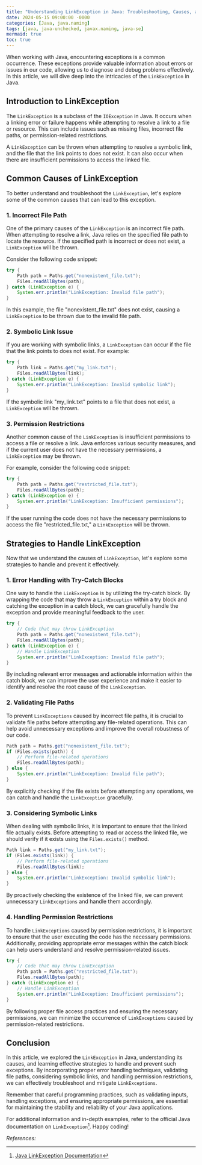 ```yaml
---
title: "Understanding LinkException in Java: Troubleshooting, Causes, and Solutions"
date: 2024-05-15 09:00:00 -0000
categories: [Java, java.naming]
tags: [java, java-unchecked, javax.naming, java-se]
mermaid: true
toc: true
---
```


When working with Java, encountering exceptions is a common occurrence. These exceptions provide valuable information about errors or issues in our code, allowing us to diagnose and debug problems effectively. In this article, we will dive deep into the intricacies of the `LinkException` in Java.

## Introduction to LinkException

The `LinkException` is a subclass of the `IOException` in Java. It occurs when a linking error or failure happens while attempting to resolve a link to a file or resource. This can include issues such as missing files, incorrect file paths, or permission-related restrictions.

A `LinkException` can be thrown when attempting to resolve a symbolic link, and the file that the link points to does not exist. It can also occur when there are insufficient permissions to access the linked file.

## Common Causes of LinkException

To better understand and troubleshoot the `LinkException`, let's explore some of the common causes that can lead to this exception.

### 1. Incorrect File Path

One of the primary causes of the `LinkException` is an incorrect file path. When attempting to resolve a link, Java relies on the specified file path to locate the resource. If the specified path is incorrect or does not exist, a `LinkException` will be thrown.

Consider the following code snippet:

```java
try {
    Path path = Paths.get("nonexistent_file.txt");
    Files.readAllBytes(path);
} catch (LinkException e) {
    System.err.println("LinkException: Invalid file path");
}
```

In this example, the file "nonexistent_file.txt" does not exist, causing a `LinkException` to be thrown due to the invalid file path.

### 2. Symbolic Link Issue

If you are working with symbolic links, a `LinkException` can occur if the file that the link points to does not exist. For example:

```java
try {
    Path link = Paths.get("my_link.txt");
    Files.readAllBytes(link);
} catch (LinkException e) {
    System.err.println("LinkException: Invalid symbolic link");
}
```

If the symbolic link "my_link.txt" points to a file that does not exist, a `LinkException` will be thrown.

### 3. Permission Restrictions

Another common cause of the `LinkException` is insufficient permissions to access a file or resolve a link. Java enforces various security measures, and if the current user does not have the necessary permissions, a `LinkException` may be thrown.

For example, consider the following code snippet:

```java
try {
    Path path = Paths.get("restricted_file.txt");
    Files.readAllBytes(path);
} catch (LinkException e) {
    System.err.println("LinkException: Insufficient permissions");
}
```

If the user running the code does not have the necessary permissions to access the file "restricted_file.txt," a `LinkException` will be thrown.

## Strategies to Handle LinkException

Now that we understand the causes of `LinkException`, let's explore some strategies to handle and prevent it effectively.

### 1. Error Handling with Try-Catch Blocks

One way to handle the `LinkException` is by utilizing the try-catch block. By wrapping the code that may throw a `LinkException` within a try block and catching the exception in a catch block, we can gracefully handle the exception and provide meaningful feedback to the user.

```java
try {
    // Code that may throw LinkException
    Path path = Paths.get("nonexistent_file.txt");
    Files.readAllBytes(path);
} catch (LinkException e) {
    // Handle LinkException
    System.err.println("LinkException: Invalid file path");
}
```

By including relevant error messages and actionable information within the catch block, we can improve the user experience and make it easier to identify and resolve the root cause of the `LinkException`.

### 2. Validating File Paths

To prevent `LinkExceptions` caused by incorrect file paths, it is crucial to validate file paths before attempting any file-related operations. This can help avoid unnecessary exceptions and improve the overall robustness of our code.

```java
Path path = Paths.get("nonexistent_file.txt");
if (Files.exists(path)) {
    // Perform file-related operations
    Files.readAllBytes(path);
} else {
    System.err.println("LinkException: Invalid file path");
}
```

By explicitly checking if the file exists before attempting any operations, we can catch and handle the `LinkException` gracefully.

### 3. Considering Symbolic Links

When dealing with symbolic links, it is important to ensure that the linked file actually exists. Before attempting to read or access the linked file, we should verify if it exists using the `Files.exists()` method.

```java
Path link = Paths.get("my_link.txt");
if (Files.exists(link)) {
    // Perform file-related operations
    Files.readAllBytes(link);
} else {
    System.err.println("LinkException: Invalid symbolic link");
}
```

By proactively checking the existence of the linked file, we can prevent unnecessary `LinkExceptions` and handle them accordingly.

### 4. Handling Permission Restrictions

To handle `LinkExceptions` caused by permission restrictions, it is important to ensure that the user executing the code has the necessary permissions. Additionally, providing appropriate error messages within the catch block can help users understand and resolve permission-related issues.

```java
try {
    // Code that may throw LinkException
    Path path = Paths.get("restricted_file.txt");
    Files.readAllBytes(path);
} catch (LinkException e) {
    // Handle LinkException
    System.err.println("LinkException: Insufficient permissions");
}
```

By following proper file access practices and ensuring the necessary permissions, we can minimize the occurrence of `LinkExceptions` caused by permission-related restrictions.

## Conclusion

In this article, we explored the `LinkException` in Java, understanding its causes, and learning effective strategies to handle and prevent such exceptions. By incorporating proper error handling techniques, validating file paths, considering symbolic links, and handling permission restrictions, we can effectively troubleshoot and mitigate `LinkExceptions`.

Remember that careful programming practices, such as validating inputs, handling exceptions, and ensuring appropriate permissions, are essential for maintaining the stability and reliability of your Java applications.

For additional information and in-depth examples, refer to the official Java documentation on `LinkException`[^1]. Happy coding!

*References:*
[^1]: [Java LinkException Documentation](https://docs.oracle.com/en/java/javase/11/docs/api/java.base/java/nio/file/LinkException.html)
